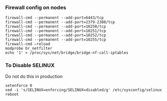 ### Firewall config on nodes

```
firewall-cmd --permanent --add-port=6443/tcp
firewall-cmd --permanent --add-port=2379-2380/tcp
firewall-cmd --permanent --add-port=10250/tcp
firewall-cmd --permanent --add-port=10251/tcp
firewall-cmd --permanent --add-port=10252/tcp
firewall-cmd --permanent --add-port=10255/tcp
firewall-cmd –reload
modprobe br_netfilter
echo '1' > /proc/sys/net/bridge/bridge-nf-call-iptables
```

### To Disable SELINUX

Do not do this in production

```
setenforce 0
sed -i 's/SELINUX=enforcing/SELINUX=disabled/g' /etc/sysconfig/selinux
reboot
```

